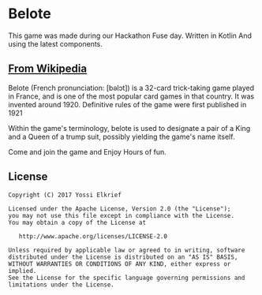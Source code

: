# Belote

This game was made during our Hackathon Fuse day. 
Written in Kotlin And using the latest components. 


## [From Wikipedia](https://en.wikipedia.org/wiki/Belote)
Belote (French pronunciation: ​[bəlɔt]) is a 32-card trick-taking game played in France, 
and is one of the most popular card games in that country. 
It was invented around 1920. 
Definitive rules of the game were first published in 1921

Within the game's terminology, belote is used to designate a pair of a King and a Queen of a trump suit, 
possibly yielding the game's name itself.


Come and join the game and Enjoy Hours of fun.


License
-------

    Copyright (C) 2017 Yossi Elkrief

    Licensed under the Apache License, Version 2.0 (the "License");
    you may not use this file except in compliance with the License.
    You may obtain a copy of the License at

       http://www.apache.org/licenses/LICENSE-2.0

    Unless required by applicable law or agreed to in writing, software
    distributed under the License is distributed on an "AS IS" BASIS,
    WITHOUT WARRANTIES OR CONDITIONS OF ANY KIND, either express or implied.
    See the License for the specific language governing permissions and
    limitations under the License.

